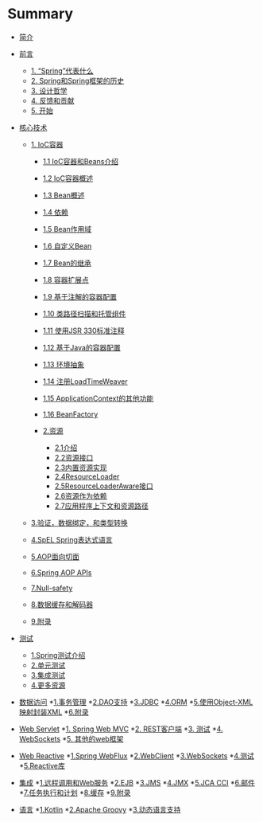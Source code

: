 # Summary

* [简介](README.md)
* [前言](Overview/Spring-Framework-Overview.md)
  * [1. “Spring”代表什么](Overview/1.what-we-mean-by-spring.md)
  * [2. Spring和Spring框架的历史](Overview/2.History-of-Spring-and-the-Spring-Framework.md)
  * [3. 设计哲学](Overview/3.Design-Philosophy.md)
  * [4. 反馈和贡献](Overview/4.Feedback-and-Contributions.md)
  * [5. 开始](Overview/5.Getting-Started.md)
* [核心技术](Core/Core-Technologies.md)
    * [1. IoC容器](Core/1.The-IoC-Container.md)
        * [1.1 IoC容器和Beans介绍](Core/1.1Introduction-to-the-Spring-IoC-Container-and-Beans.md)
        * [1.2 IoC容器概述](Core/1.2Container-Overview.md)
        * [1.3 Bean概述](Core/1.3Bean-Overview.md)
        * [1.4 依赖](Core/1.4Dependencies.md)
        * [1.5 Bean作用域](Core/1.5Bean-Scopes.md)
        * [1.6 自定义Bean](Core/1.6Customizing-the-Nature-of-a-Bean.md)
        * [1.7 Bean的继承](Core/1.7Bean-Definition-Inheritance.md)
        * [1.8 容器扩展点](Core/1.8Container-Extension-Points.md)
        * [1.9 基于注解的容器配置](Core/1.9Annotation-based-Container-Configuration.md)
        * [1.10 类路径扫描和托管组件](Core/1.10Classpath-Scanning-and-Managed-Components.md)
        * [1.11 使用JSR 330标准注释](Core/1.11Using-JSR-330-Standard-Annotations.md)
        * [1.12 基于Java的容器配置](Core/1.12Java-based-Container-Configuration.md)
        * [1.13 环境抽象](Core/1.13Environment-Abstraction.md)
        * [1.14 注册LoadTimeWeaver](Core/1.14Registering-a-LoadTimeWeaver.md)
        * [1.15 ApplicationContext的其他功能](Core/1.15Additional-Capabilities-of-the-ApplicationContext.md)
        * [1.16 BeanFactory](Core/1.16The-BeanFactory.md)
        

        * [2.资源](Core/2.Resources.md)
            * [2.1介绍](Core/2.1Introduction.md)
            * [2.2资源接口]()
            * [2.3内置资源实现]()
            * [2.4ResourceLoader]()
            * [2.5ResourceLoaderAware接口]()
            * [2.6资源作为依赖]()
            * [2.7应用程序上下文和资源路径]()
            
    * [3.验证，数据绑定，和类型转换]()
    * [4.SpEL Spring表达式语言]()
    * [5.AOP面向切面]()
    * [6.Spring AOP APIs]()
    * [7.Null-safety]()
    * [8.数据缓存和解码器]()
    * [9.附录]()
    
    
* [测试]()
   * [1.Spring测试介绍]()
   * [2.单元测试]()
   * [3.集成测试]()
   * [4.更多资源]()
    
* [数据访问]()
    *[1.事务管理]()
    *[2.DAO支持]()
    *[3.JDBC]()
    *[4.ORM]()
    *[5.使用Object-XML映射封装XML]()
    *[6.附录]()
* [Web Servlet]()
    *[1. Spring Web MVC]()
    *[2. REST客户端]()
    *[3. 测试]()
    *[4. WebSockets]()
    *[5. 其他的web框架]()
* [Web Reactive]()
    *[1.Spring WebFlux]()
    *[2.WebClient]()
    *[3.WebSockets]()
    *[4.测试]()
    *[5.Reactive库]()
    
* [集成]()
    *[1.远程调用和Web服务]()
    *[2.EJB]()
    *[3.JMS]()
    *[4.JMX]()
    *[5.JCA CCI]()
    *[6.邮件]()
    *[7.任务执行和计划]()
    *[8.缓存]()
    *[9.附录]()
* [语言]()
    *[1.Kotlin]()
    *[2.Apache Groovy]()
    *[3.动态语言支持]()
    

